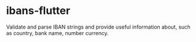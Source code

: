 # ibans-flutter
 Validate and parse IBAN strings and provide useful information about, such as country, bank name, number currency.
